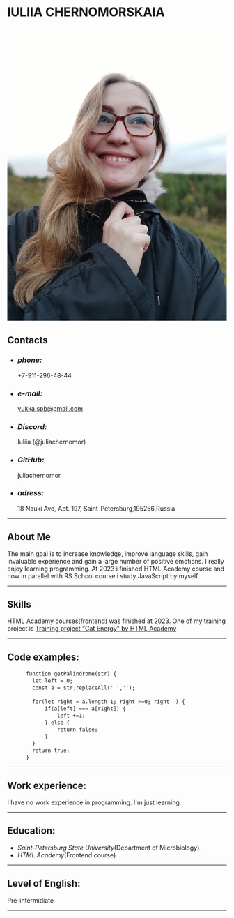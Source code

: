# **IULIIA CHERNOMORSKAIA**

  ![Iuliia Chernomorskaia](./source/images/cv1.jpg)

## **Contacts**

* ### _phone:_

  +7-911-296-48-44

* ### _e-mail:_

  <yukka.spb@gmail.com>

* ### _Discord:_

  Iuliia (@juliachernomor)

* ### _GitHub:_

  juliachernomor

* ### _adress:_

  18 Nauki Ave, Apt. 197, Saint-Petersburg,195256,Russia

---

## **About Me**

  The main goal is to increase knowledge, improve language skills, gain invaluable experience and gain a large number of positive emotions. I really enjoy learning programming. At 2023 i finished HTML Academy course and now in parallel with RS School course i study JavaScript by myself.

---

## **Skills**

  HTML Academy courses(frontend) was finished at  2023. One of my training project is [Training project "Cat Energy"  by HTML Academy](https://juliachernomor.github.io/2216777-cat-energy-27/)  

---

## **Code examples:**

```text
      function getPalindrome(str) {
        let left = 0;
        const a = str.replaceAll(' ','');

        for(let right = a.length-1; right >=0; right--) {
            if(a[left] === a[right]) {
                left +=1;
            } else {
                return false;
            }
        }
        return true;
      }
```

---

## **Work experience:**

  I have no work experience in programming.  I'm just learning.

---

## **Education:**

* _Saint-Petersburg State University_(Department of Microbiology)
* _НTML Academy_(Frontend course)

---

## **Level of English:**

  Pre-intermidiate

---
